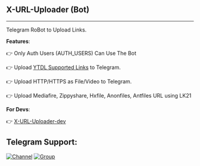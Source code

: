 ## X-URL-Uploader (Bot)
---

Telegram RoBot to Upload Links.

**Features**:

👉 Only Auth Users (AUTH_USERS) Can Use The Bot

👉 Upload [YTDL Supported Links](https://ytdl-org.github.io/youtube-dl/supportedsites.html) to Telegram.

👉 Upload HTTP/HTTPS as File/Video to Telegram.

👉 Upload Mediafire, Zippyshare, Hxfile, Anonfiles, Antfiles URL using LK21

**For Devs**:

👉 [X-URL-Uploader-dev](https://github.com/X-Gorn/X-URL-Uploader/tree/dev)

## Telegram Support:

[![Channel](https://img.shields.io/badge/TG-Channel-30302f?style=flat&logo=telegram)](https://t.me/Groupdcbots)
[![Group](https://img.shields.io/badge/TG-Group-30302f?style=flat&logo=telegram)](https://t.me/Groupdc)
